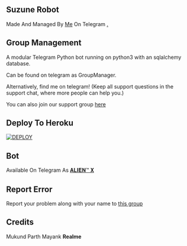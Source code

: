 ## Suzune Robot 
Made And Managed By [Me](https://t.me/LEGEND_MUKUND) On Telegram [.](https://telegra.ph/file/9233cbec3c6371ba297cc.mp4)

## Group Management 

A modular Telegram Python bot running on python3 with an sqlalchemy database.

Can be found on telegram as GroupManager.

Alternatively, find me on telegram! (Keep all support questions in the support chat, where more people can help you.)

You can also join our support group [here](https://t.me/Alienxsupport)

## Deploy To Heroku
[![DEPLOY](https://www.herokucdn.com/deploy/button.svg)](https://heroku.com/deploy?template=https://github.com/mukund123456/alienx)

## Bot
Available On Telegram As [𝐀𝐋𝐈𝐄𝐍™ 𝐗](https://t.me/ALIEN_ROBOT)

## Report Error 
Report your problem along with your name to [this group](https://t.me/Alienxsupport)

## Credits
 
 Mukund
 Parth
 Mayank
 **Realme**
